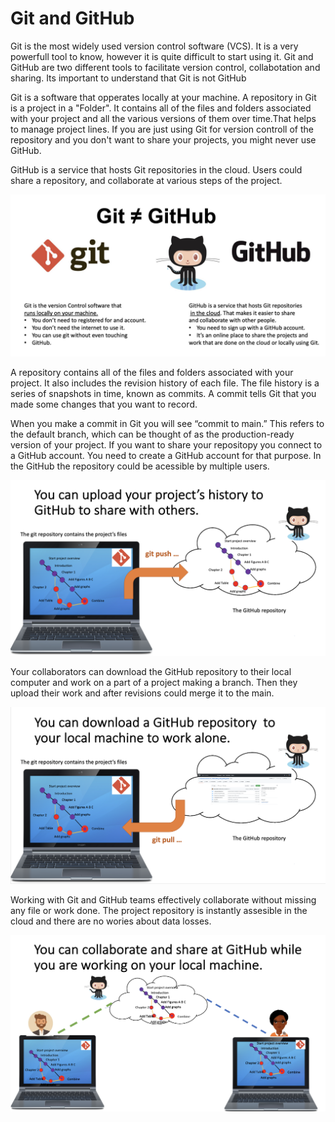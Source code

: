 # Git and GitHub

Git is the most widely used version control software (VCS). It is a very powerfull tool to know, however it is quite difficult to start using it.
Git and GitHub are two different tools to facilitate version control, collabotation and sharing. Its important to understand that Git is not GitHub

Git is a software that opperates locally at your machine. 
A repository in Git is a project in a "Folder". It contains all of the files and folders associated with your project and all the various versions of them over time.That helps to manage project lines. If you are just using Git for version controll of the repository and you don't want to share your projects, you might never use GitHub.

GitHub is a service that hosts Git repositories in the cloud. Users could share a repository, and collaborate at various steps of the project.

![Git_GitHub](image_1.png)




A repository contains all of the files and folders associated with your project. It also includes the revision history of each file. The file history is a series of snapshots in time, known as commits. A commit tells Git that you made some changes that you want to record.

When you make a commit in Git you will see “commit to main.” This refers to the default branch, which can be thought of as the production-ready version of your project.
If you want to share your repositopy you connect to a GitHub account. You need to create a GitHub account for that purpose. In the GitHub the repository could be acessible by multiple users.

![Git_upload](image_2.png)

Your collaborators can download the GitHub repository to their local computer and work on a part of a project making a branch. Then they upload their work and after revisions could merge it to the main. 

![Git_upload](image_3.png)

Working with Git and GitHub teams effectively collaborate without missing any file or work done. The project repository is instantly assesible in the cloud and there are no wories about data losses.

![Git_teamwork](image_4.png)
